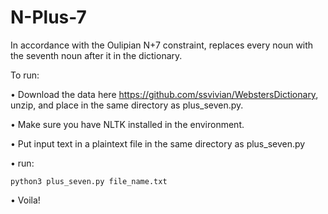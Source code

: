 # N-Plus-7
In accordance with the Oulipian N+7 constraint, replaces every noun with the seventh noun after it in the dictionary.

To run:

• Download the data here https://github.com/ssvivian/WebstersDictionary, unzip, and place in the same directory as plus_seven.py.

• Make sure you have NLTK installed in the environment.

• Put input text in a plaintext file in the same directory as plus_seven.py

• run:

    python3 plus_seven.py file_name.txt

• Voila!
